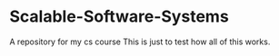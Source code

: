 # Scalable-Software-Systems
A repository for my cs course
This is just to test how all of this works.
